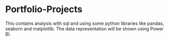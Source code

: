 # Portfolio-Projects

This contains analysis with sql and using some python libraries like pandas, seaborn and matplotlib.
The data representation will be shown using Power BI.
